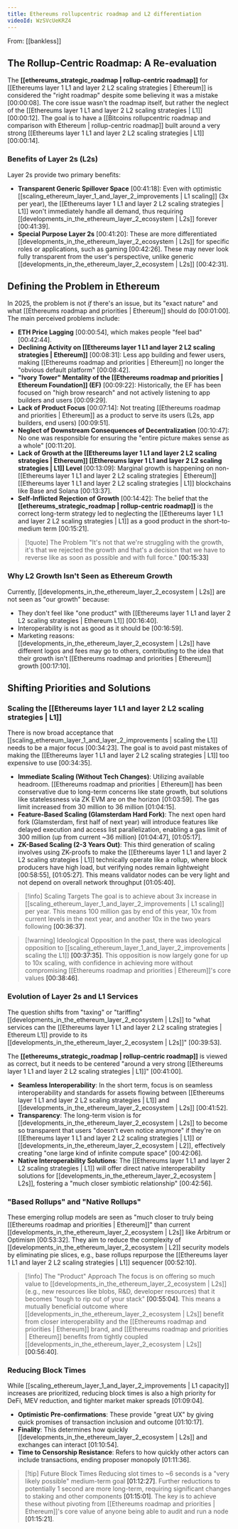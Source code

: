 ```yaml
---
title: Ethereums rollupcentric roadmap and L2 differentiation
videoId: WzSVcUeKRZ4
---
```


From: [[bankless]] <br/> 

## The Rollup-Centric Roadmap: A Re-evaluation
The **[[ethereums_strategic_roadmap | rollup-centric roadmap]]** for [[Ethereums layer 1 L1 and layer 2 L2 scaling strategies | Ethereum]] is considered the "right roadmap" despite some believing it was a mistake <a class="yt-timestamp" data-t="00:00:08">[00:00:08]</a>. The core issue wasn't the roadmap itself, but rather the neglect of the [[Ethereums layer 1 L1 and layer 2 L2 scaling strategies | L1]] <a class="yt-timestamp" data-t="00:00:12">[00:00:12]</a>. The goal is to have a [[Bitcoins rollupcentric roadmap and comparison with Ethereum | rollup-centric roadmap]] built around a very strong [[Ethereums layer 1 L1 and layer 2 L2 scaling strategies | L1]] <a class="yt-timestamp" data-t="00:00:14">[00:00:14]</a>.

### Benefits of Layer 2s (L2s)
Layer 2s provide two primary benefits:
*   **Transparent Generic Spillover Space** <a class="yt-timestamp" data-t="00:41:18">[00:41:18]</a>: Even with optimistic [[scaling_ethereum_layer_1_and_layer_2_improvements | L1 scaling]] (3x per year), the [[Ethereums layer 1 L1 and layer 2 L2 scaling strategies | L1]] won't immediately handle all demand, thus requiring [[developments_in_the_ethereum_layer_2_ecosystem | L2s]] forever <a class="yt-timestamp" data-t="00:41:39">[00:41:39]</a>.
*   **Special Purpose Layer 2s** <a class="yt-timestamp" data-t="00:41:20">[00:41:20]</a>: These are more differentiated [[developments_in_the_ethereum_layer_2_ecosystem | L2s]] for specific roles or applications, such as gaming <a class="yt-timestamp" data-t="00:42:26">[00:42:26]</a>. These may never look fully transparent from the user's perspective, unlike generic [[developments_in_the_ethereum_layer_2_ecosystem | L2s]] <a class="yt-timestamp" data-t="00:42:31">[00:42:31]</a>.

## Defining the Problem in Ethereum
In 2025, the problem is not *if* there's an issue, but its "exact nature" and what [[Ethereums roadmap and priorities | Ethereum]] should do <a class="yt-timestamp" data-t="00:01:00">[00:01:00]</a>.
The main perceived problems include:
*   **ETH Price Lagging** <a class="yt-timestamp" data-t="00:00:54">[00:00:54]</a>, which makes people "feel bad" <a class="yt-timestamp" data-t="00:42:44">[00:42:44]</a>.
*   **Declining Activity on [[Ethereums layer 1 L1 and layer 2 L2 scaling strategies | Ethereum]]** <a class="yt-timestamp" data-t="00:08:31">[00:08:31]</a>: Less app building and fewer users, making [[Ethereums roadmap and priorities | Ethereum]] no longer the "obvious default platform" <a class="yt-timestamp" data-t="00:08:42">[00:08:42]</a>.
*   **"Ivory Tower" Mentality of the [[Ethereums roadmap and priorities | Ethereum Foundation]] (EF)** <a class="yt-timestamp" data-t="00:09:22">[00:09:22]</a>: Historically, the EF has been focused on "high brow research" and not actively listening to app builders and users <a class="yt-timestamp" data-t="00:09:29">[00:09:29]</a>.
*   **Lack of Product Focus** <a class="yt-timestamp" data-t="00:07:14">[00:07:14]</a>: Not treating [[Ethereums roadmap and priorities | Ethereum]] as a product to serve its users (L2s, app builders, end users) <a class="yt-timestamp" data-t="00:09:51">[00:09:51]</a>.
*   **Neglect of Downstream Consequences of Decentralization** <a class="yt-timestamp" data-t="00:10:47">[00:10:47]</a>: No one was responsible for ensuring the "entire picture makes sense as a whole" <a class="yt-timestamp" data-t="00:11:20">[00:11:20]</a>.
*   **Lack of Growth at the [[Ethereums layer 1 L1 and layer 2 L2 scaling strategies | Ethereum]] [[Ethereums layer 1 L1 and layer 2 L2 scaling strategies | L1]] Level** <a class="yt-timestamp" data-t="00:13:09">[00:13:09]</a>: Marginal growth is happening on non-[[Ethereums layer 1 L1 and layer 2 L2 scaling strategies | Ethereum]] [[Ethereums layer 1 L1 and layer 2 L2 scaling strategies | L1]] blockchains like Base and Solana <a class="yt-timestamp" data-t="00:13:37">[00:13:37]</a>.
*   **Self-Inflicted Rejection of Growth** <a class="yt-timestamp" data-t="00:14:42">[00:14:42]</a>: The belief that the **[[ethereums_strategic_roadmap | rollup-centric roadmap]]** is the correct long-term strategy led to neglecting the [[Ethereums layer 1 L1 and layer 2 L2 scaling strategies | L1]] as a good product in the short-to-medium term <a class="yt-timestamp" data-t="00:15:21">[00:15:21]</a>.

> [!quote] The Problem
> "It's not that we're struggling with the growth, it's that we rejected the growth and that's a decision that we have to reverse like as soon as possible and with full force." <a class="yt-timestamp" data-t="00:15:33">[00:15:33]</a>

### Why L2 Growth Isn't Seen as Ethereum Growth
Currently, [[developments_in_the_ethereum_layer_2_ecosystem | L2s]] are not seen as "our growth" because:
*   They don't feel like "one product" with [[Ethereums layer 1 L1 and layer 2 L2 scaling strategies | Ethereum L1]] <a class="yt-timestamp" data-t="00:16:40">[00:16:40]</a>.
*   Interoperability is not as good as it should be <a class="yt-timestamp" data-t="00:16:59">[00:16:59]</a>.
*   Marketing reasons: [[developments_in_the_ethereum_layer_2_ecosystem | L2s]] have different logos and fees may go to others, contributing to the idea that their growth isn't [[Ethereums roadmap and priorities | Ethereum]] growth <a class="yt-timestamp" data-t="00:17:10">[00:17:10]</a>.

## Shifting Priorities and Solutions

### Scaling the [[Ethereums layer 1 L1 and layer 2 L2 scaling strategies | L1]]
There is now broad acceptance that [[scaling_ethereum_layer_1_and_layer_2_improvements | scaling the L1]] needs to be a major focus <a class="yt-timestamp" data-t="00:34:23">[00:34:23]</a>. The goal is to avoid past mistakes of making the [[Ethereums layer 1 L1 and layer 2 L2 scaling strategies | L1]] too expensive to use <a class="yt-timestamp" data-t="00:34:35">[00:34:35]</a>.
*   **Immediate Scaling (Without Tech Changes)**: Utilizing available headroom. [[Ethereums roadmap and priorities | Ethereum]] has been conservative due to long-term concerns like state growth, but solutions like statelessness via ZK EVM are on the horizon <a class="yt-timestamp" data-t="01:03:59">[01:03:59]</a>. The gas limit increased from 30 million to 36 million <a class="yt-timestamp" data-t="01:04:15">[01:04:15]</a>.
*   **Feature-Based Scaling (Glamsterdam Hard Fork)**: The next open hard fork (Glamsterdam, first half of next year) will introduce features like delayed execution and access list parallelization, enabling a gas limit of 300 million (up from current ~36 million) <a class="yt-timestamp" data-t="01:04:47">[01:04:47]</a>, <a class="yt-timestamp" data-t="01:05:17">[01:05:17]</a>.
*   **ZK-Based Scaling (2-3 Years Out)**: This third generation of scaling involves using ZK-proofs to make the [[Ethereums layer 1 L1 and layer 2 L2 scaling strategies | L1]] technically operate like a rollup, where block producers have high load, but verifying nodes remain lightweight <a class="yt-timestamp" data-t="00:58:55">[00:58:55]</a>, <a class="yt-timestamp" data-t="01:05:27">[01:05:27]</a>. This means validator nodes can be very light and not depend on overall network throughput <a class="yt-timestamp" data-t="01:05:40">[01:05:40]</a>.

> [!info] Scaling Targets
> The goal is to achieve about 3x increase in [[scaling_ethereum_layer_1_and_layer_2_improvements | L1 scaling]] per year. This means 100 million gas by end of this year, 10x from current levels in the next year, and another 10x in the two years following <a class="yt-timestamp" data-t="00:36:37">[00:36:37]</a>.

> [!warning] Ideological Opposition
> In the past, there was ideological opposition to [[scaling_ethereum_layer_1_and_layer_2_improvements | scaling the L1]] <a class="yt-timestamp" data-t="00:37:35">[00:37:35]</a>. This opposition is now largely gone for up to 10x scaling, with confidence in achieving more without compromising [[Ethereums roadmap and priorities | Ethereum]]'s core values <a class="yt-timestamp" data-t="00:38:46">[00:38:46]</a>.

### Evolution of Layer 2s and L1 Services
The question shifts from "taxing" or "tariffing" [[developments_in_the_ethereum_layer_2_ecosystem | L2s]] to "what services can the [[Ethereums layer 1 L1 and layer 2 L2 scaling strategies | Ethereum L1]] provide to its [[developments_in_the_ethereum_layer_2_ecosystem | L2s]]" <a class="yt-timestamp" data-t="00:39:53">[00:39:53]</a>.

The **[[ethereums_strategic_roadmap | rollup-centric roadmap]]** is viewed as correct, but it needs to be centered "around a very strong [[Ethereums layer 1 L1 and layer 2 L2 scaling strategies | L1]]" <a class="yt-timestamp" data-t="00:41:00">[00:41:00]</a>.
*   **Seamless Interoperability**: In the short term, focus is on seamless interoperability and standards for assets flowing between [[Ethereums layer 1 L1 and layer 2 L2 scaling strategies | L1]] and [[developments_in_the_ethereum_layer_2_ecosystem | L2s]] <a class="yt-timestamp" data-t="00:41:52">[00:41:52]</a>.
*   **Transparency**: The long-term vision is for [[developments_in_the_ethereum_layer_2_ecosystem | L2s]] to become so transparent that users "doesn't even notice anymore" if they're on [[Ethereums layer 1 L1 and layer 2 L2 scaling strategies | L1]] or [[developments_in_the_ethereum_layer_2_ecosystem | L2]], effectively creating "one large kind of infinite compute space" <a class="yt-timestamp" data-t="00:42:06">[00:42:06]</a>.
*   **Native Interoperability Solutions**: The [[Ethereums layer 1 L1 and layer 2 L2 scaling strategies | L1]] will offer direct native interoperability solutions for [[developments_in_the_ethereum_layer_2_ecosystem | L2s]], fostering a "much closer symbiotic relationship" <a class="yt-timestamp" data-t="00:42:56">[00:42:56]</a>.

### "Based Rollups" and "Native Rollups"
These emerging rollup models are seen as "much closer to truly being [[Ethereums roadmap and priorities | Ethereum]]" than current [[developments_in_the_ethereum_layer_2_ecosystem | L2s]] like Arbitrum or Optimism <a class="yt-timestamp" data-t="00:53:32">[00:53:32]</a>. They aim to reduce the complexity of [[developments_in_the_ethereum_layer_2_ecosystem | L2]] security models by eliminating pie slices, e.g., base rollups repurpose the [[Ethereums layer 1 L1 and layer 2 L2 scaling strategies | L1]] sequencer <a class="yt-timestamp" data-t="00:52:10">[00:52:10]</a>.

> [!info] The "Product" Approach
> The focus is on offering so much value to [[developments_in_the_ethereum_layer_2_ecosystem | L2s]] (e.g., new resources like blobs, R&D, developer resources) that it becomes "tough to rip out of your stack" <a class="yt-timestamp" data-t="00:55:04">[00:55:04]</a>. This means a mutually beneficial outcome where [[developments_in_the_ethereum_layer_2_ecosystem | L2s]] benefit from closer interoperability and the [[Ethereums roadmap and priorities | Ethereum]] brand, and [[Ethereums roadmap and priorities | Ethereum]] benefits from tightly coupled [[developments_in_the_ethereum_layer_2_ecosystem | L2s]] <a class="yt-timestamp" data-t="00:56:40">[00:56:40]</a>.

### Reducing Block Times
While [[scaling_ethereum_layer_1_and_layer_2_improvements | L1 capacity]] increases are prioritized, reducing block times is also a high priority for DeFi, MEV reduction, and tighter market maker spreads <a class="yt-timestamp" data-t="01:09:04">[01:09:04]</a>.
*   **Optimistic Pre-confirmations**: These provide "great UX" by giving quick promises of transaction inclusion and outcome <a class="yt-timestamp" data-t="01:10:17">[01:10:17]</a>.
*   **Finality**: This determines how quickly [[developments_in_the_ethereum_layer_2_ecosystem | L2s]] and exchanges can interact <a class="yt-timestamp" data-t="01:10:54">[01:10:54]</a>.
*   **Time to Censorship Resistance**: Refers to how quickly other actors can include transactions, ending proposer monopoly <a class="yt-timestamp" data-t="01:11:36">[01:11:36]</a>.

> [!tip] Future Block Times
> Reducing slot times to ~6 seconds is a "very likely possible" medium-term goal <a class="yt-timestamp" data-t="01:12:27">[01:12:27]</a>. Further reductions to potentially 1 second are more long-term, requiring significant changes to staking and other components <a class="yt-timestamp" data-t="01:15:01">[01:15:01]</a>. The key is to achieve these without pivoting from [[Ethereums roadmap and priorities | Ethereum]]'s core value of anyone being able to audit and run a node <a class="yt-timestamp" data-t="01:15:21">[01:15:21]</a>.